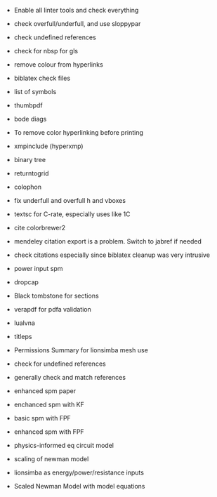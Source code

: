 - Enable all linter tools and check everything
- check overfull/underfull, and use sloppypar
- check undefined references
- check for nbsp for gls
- remove colour from hyperlinks
- biblatex check files 
- list of symbols
- thumbpdf
- bode diags
- To remove color hyperlinking before printing
- xmpinclude (hyperxmp)
- binary tree 
- returntogrid
- colophon
- fix underfull and overfull h and vboxes
- textsc for C-rate, especially uses like 1C
- cite colorbrewer2
- mendeley citation export is a problem. Switch to jabref if needed
- check citations especially since biblatex cleanup was very intrusive
- power input spm
- dropcap
- Black tombstone for sections
- verapdf for pdfa validation
- lualvna
- titleps
- Permissions Summary for lionsimba mesh use
- check for undefined references
- generally check and match references

- enhanced spm paper
- enchanced spm with KF
- basic spm with FPF
- enhanced spm with FPF
- physics-informed eq circuit model
- scaling of newman model
- lionsimba as energy/power/resistance inputs
* Scaled Newman Model with model equations

